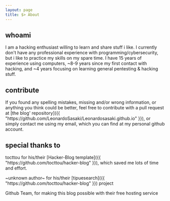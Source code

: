 ```yaml
---
layout: page
title: $> About
---
```


<h2>whoami</h2>

I am a hacking enthusiast willing to learn and share stuff i like. I currently don't have any professional experience with programming/cybersecurity, but i like to practice my skills on my spare time. I have 15 years of experience using computers, ~8-9 years since my first contact with hacking, and ~4 years focusing on learning general pentesting & hacking stuff.

<h2>contribute</h2>
If you found any spelling mistakes, missing and/or wrong information, or anything you think could be better, feel free to contribute with a pull request at [the blog' repository]({{ "https://github.com/LeonardoSasaki/Leonardosasaki.github.io" }}), or simply contact me using my email, which you can find at my personal github account.

<h2>special thanks to</h2>
<p/>tocttou for his/their [Hacker-Blog template]({{ "https://github.com/tocttou/hacker-blog" }}), which saved me lots of time and effort.
<p/>~unknown author~ for his/their [tipuesearch]({{ "https://github.com/tocttou/hacker-blog" }}) project
<p/>Github Team, for making this blog possible with their free hosting service
